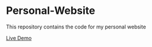 # Personal-Website
This repository contains the code for my personal website

[Live Demo](https://joaoramoss.github.io/Personal-Website/)

